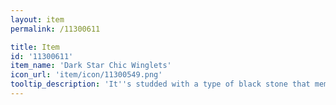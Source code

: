 ```yaml
---
layout: item
permalink: /11300611

title: Item
id: '11300611'
item_name: 'Dark Star Chic Winglets'
icon_url: 'item/icon/11300549.png'
tooltip_description: 'It''s studded with a type of black stone that members of Blackstar trade.'
---
```

